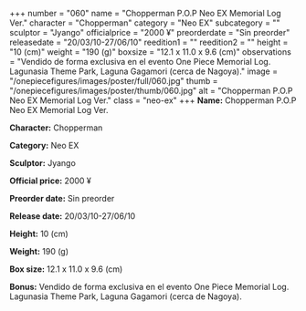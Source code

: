 +++
number = "060"
name = "Chopperman P.O.P Neo EX Memorial Log Ver."
character = "Chopperman"
category = "Neo EX"
subcategory = ""
sculptor = "Jyango"
officialprice = "2000 ¥"
preorderdate = "Sin preorder"
releasedate = "20/03/10-27/06/10"
reedition1 = ""
reedition2 = ""
height = "10 (cm)"
weight = "190 (g)"
boxsize = "12.1 x 11.0 x 9.6 (cm)"
observations = "Vendido de forma exclusiva en el evento One Piece Memorial Log. Lagunasia Theme Park, Laguna Gagamori (cerca de Nagoya)."
image = "/onepiecefigures/images/poster/full/060.jpg"
thumb = "/onepiecefigures/images/poster/thumb/060.jpg"
alt = "Chopperman P.O.P Neo EX Memorial Log Ver."
class = "neo-ex"
+++
**Name:** Chopperman P.O.P Neo EX Memorial Log Ver.

**Character:** Chopperman

**Category:** Neo EX 

**Sculptor:** Jyango

**Official price:** 2000 ¥

**Preorder date:** Sin preorder

**Release date:** 20/03/10-27/06/10

**Height:** 10 (cm)

**Weight:** 190 (g)

**Box size:** 12.1 x 11.0 x 9.6 (cm)

**Bonus:** Vendido de forma exclusiva en el evento One Piece Memorial Log. Lagunasia Theme Park, Laguna Gagamori (cerca de Nagoya).